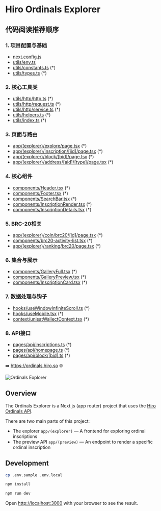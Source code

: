 # Hiro Ordinals Explorer

## 代码阅读推荐顺序

### 1. 项目配置与基础
- [next.config.js](./next.config.js)
- [utils/env.ts](./utils/env.ts)
- [utils/constants.ts](./utils/constants.ts) (*)
- [utils/types.ts](./utils/types.ts) (*)

### 2. 核心工具类
- [utils/http/http.ts](./utils/http/http.ts) (*)
- [utils/http/request.ts](./utils/http/request.ts) (*)
- [utils/http/service.ts](./utils/http/service.ts) (*)
- [utils/helpers.ts](./utils/helpers.ts) (*)
- [utils/index.ts](./utils/index.ts) (*)

### 3. 页面与路由
- [app/(explorer)/explore/page.tsx](./app/(explorer)/explore/page.tsx) (*)
- [app/(explorer)/inscription/[iid]/page.tsx](./app/(explorer)/inscription/[iid]/page.tsx) (*)
- [app/(explorer)/block/[bid]/page.tsx](./app/(explorer)/block/[bid]/page.tsx) (*)
- [app/(explorer)/address/[aid]/[type]/page.tsx](./app/(explorer)/address/[aid]/[type]/page.tsx) (*)

### 4. 核心组件
- [components/Header.tsx](./components/Header.tsx) (*)
- [components/Footer.tsx](./components/Footer.tsx) (*)
- [components/SearchBar.tsx](./components/SearchBar.tsx) (*)
- [components/InscriptionRender.tsx](./components/InscriptionRender.tsx) (*)
- [components/InscriptionDetails.tsx](./components/InscriptionDetails.tsx) (*)

### 5. BRC-20相关
- [app/(explorer)/coin/brc20/[id]/page.tsx](./app/(explorer)/coin/brc20/[id]/page.tsx) (*)
- [components/brc20-activity-list.tsx](./components/brc20-activity-list.tsx) (*)
- [app/(explorer)/ranking/brc20/page.tsx](./app/(explorer)/ranking/brc20/page.tsx) (*)

### 6. 集合与展示
- [components/GalleryFull.tsx](./components/GalleryFull.tsx) (*)
- [components/GalleryPreview.tsx](./components/GalleryPreview.tsx) (*)
- [components/InscriptionCard.tsx](./components/InscriptionCard.tsx) (*)

### 7. 数据处理与钩子
- [hooks/useWindowInfiniteScroll.ts](./hooks/useWindowInfiniteScroll.ts) (*)
- [hooks/useMobile.tsx](./hooks/useMobile.tsx) (*)
- [context/unisatWallectContext.tsx](./context/unisatWallectContext.tsx) (*)

### 8. API接口
- [pages/api/inscriptions.ts](./pages/api/inscriptions.ts) (*)
- [pages/api/homepage.ts](./pages/api/homepage.ts) (*)
- [pages/api/block/[bid].ts](./pages/api/block/[bid].ts) (*)

➡️ https://ordinals.hiro.so 🌐

![Ordinals Explorer](public/og-image.png)

## Overview

The Ordinals Explorer is a Next.js (app router) project that uses the [Hiro Ordinals API](https://docs.hiro.so/ordinals).

There are two main parts of this project:

- The explorer `app/(explorer)` — A frontend for exploring ordinal inscriptions
- The preview API `app/(preview)` — An endpoint to render a specific ordinal inscription

## Development

```bash
cp .env.sample .env.local
```

```bash
npm install
```

```bash
npm run dev
```

Open [http://localhost:3000](http://localhost:3000) with your browser to see the result.
